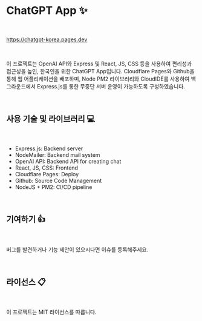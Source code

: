 # ChatGPT App :sparkles:

<br/>

https://chatgpt-korea.pages.dev

<br/>

이 프로젝트는 OpenAI API와 Express 및 React, JS, CSS 등을 사용하여 편리성과 접근성을 높인, 한국인을 위한 ChatGPT App입니다. Cloudflare Pages와 Github을 통해 웹 어플리케이션을 배포하며, Node PM2 라이브러리와 CloudIDE를 사용하여 백그라운드에서 Express.js를 통한 무중단 서버 운영이 가능하도록 구성하였습니다.

<br/>

## 사용 기술 및 라이브러리 :computer:

<br/>

- Express.js: Backend server
- NodeMailer: Backend mail system
- OpenAI API: Backend API for creating chat
- React, JS, CSS: Frontend 
- Cloudflare Pages: Deploy
- Github: Source Code Management
- NodeJS + PM2: CI/CD pipeline

<br/>

## 기여하기 :+1:

<br/>

버그를 발견하거나 기능 제안이 있으시다면 이슈를 등록해주세요.

<br/>

## 라이선스 :clipboard:

<br/>

이 프로젝트는 MIT 라이선스를 따릅니다.